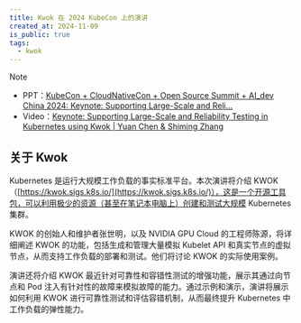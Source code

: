 ```yaml
---
title: Kwok 在 2024 KubeCon 上的演讲
created_at: 2024-11-09
is_public: true
tags:
  - kwok
---
```


> [!NOTE]
>
> - PPT：[KubeCon + CloudNativeCon + Open Source Summit + AI_dev China 2024: Keynote: Supporting Large-Scale and Reli...](https://kccncossaidevchn2024.sched.com/event/1eYYX/keynote-supporting-large-scale-and-reliability-testing-in-kubernetes-using-kwok-mo-3hxi-nanokuberneteszhi-kwokmao-chan-mao-reliao-mao-yuan-chen-nvidia-shiming-zhang-daocloud)
> - Video：[Keynote: Supporting Large-Scale and Reliability Testing in Kubernetes using Kwok | Yuan Chen & Shiming Zhang](https://youtu.be/zBKBhFxgWSo)

## 关于 Kwok

Kubernetes 是运行大规模工作负载的事实标准平台。本次演讲将介绍 KWOK（[https://kwok.sigs.k8s.io/](https://kwok.sigs.k8s.io/)），这是一个开源工具包，可以利用极少的资源（甚至在笔记本电脑上）创建和测试大规模 Kubernetes 集群。

KWOK 的创始人和维护者张世明，以及 NVIDIA GPU Cloud 的工程师陈源，将详细阐述 KWOK 的功能，包括生成和管理大量模拟 Kubelet API 和真实节点的虚拟节点，从而支持工作负载的部署和测试。他们将讨论 KWOK 的实际使用案例。

演讲还将介绍 KWOK 最近针对可靠性和容错性测试的增强功能，展示其通过向节点和 Pod 注入有针对性的故障来模拟故障的能力。通过示例和演示，演讲将展示如何利用 KWOK 进行可靠性测试和评估容错机制，从而最终提升 Kubernetes 中工作负载的弹性能力。
